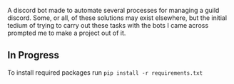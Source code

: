 A discord bot made to automate several processes for managing a guild discord. Some, or all, of these solutions may exist elsewhere, but the initial tedium of trying to carry out these tasks with the bots I came across prompted me to make a project out of it.

## In Progress

To install required packages run
`pip install -r requirements.txt`